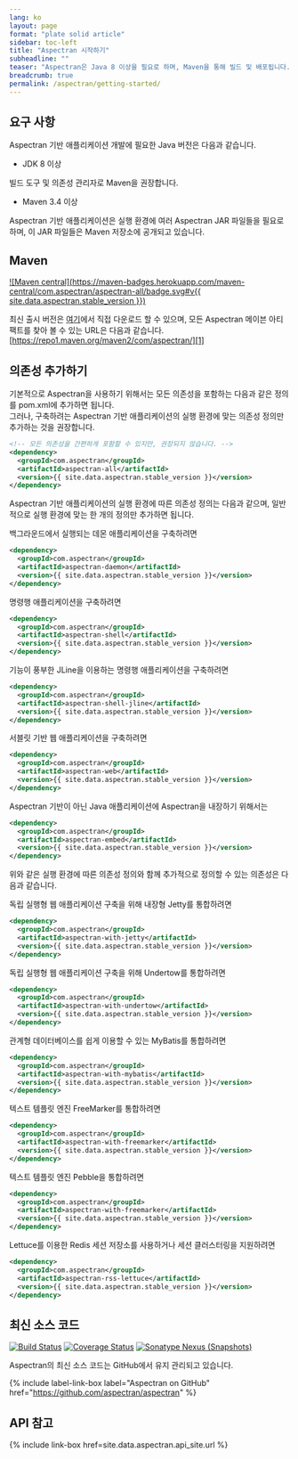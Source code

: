 ```yaml
---
lang: ko
layout: page
format: "plate solid article"
sidebar: toc-left
title: "Aspectran 시작하기"
subheadline: ""
teaser: "Aspectran은 Java 8 이상을 필요로 하며, Maven을 통해 빌드 및 배포됩니다."
breadcrumb: true
permalink: /aspectran/getting-started/
---
```


## 요구 사항

Aspectran 기반 애플리케이션 개발에 필요한 Java 버전은 다음과 같습니다.

* JDK 8 이상

빌드 도구 및 의존성 관리자로 Maven을 권장합니다.

* Maven 3.4 이상

Aspectran 기반 애플리케이션은 실행 환경에 여러 Aspectran JAR 파일들을 필요로 하며,
이 JAR 파일들은 Maven 저장소에 공개되고 있습니다.

## Maven

[![Maven central](https://maven-badges.herokuapp.com/maven-central/com.aspectran/aspectran-all/badge.svg#v{{ site.data.aspectran.stable_version }})](https://maven-badges.herokuapp.com/maven-central/com.aspectran/aspectran-all)

최신 출시 버전은 [여기][1]에서 직접 다운로드 할 수 있으며,
모든 Aspectran 메이븐 아티팩트를 찾아 볼 수 있는 URL은 다음과 같습니다.  
[https://repo1.maven.org/maven2/com/aspectran/][1]

## 의존성 추가하기

기본적으로 Aspectran을 사용하기 위해서는 모든 의존성을 포함하는 다음과 같은 정의를 pom.xml에 추가하면 됩니다.  
그러나, 구축하려는 Aspectran 기반 애플리케이션의 실행 환경에 맞는 의존성 정의만 추가하는 것을 권장합니다.

```xml
<!-- 모든 의존성을 간편하게 포함할 수 있지만, 권장되지 않습니다. -->
<dependency>
  <groupId>com.aspectran</groupId>
  <artifactId>aspectran-all</artifactId>
  <version>{{ site.data.aspectran.stable_version }}</version>
</dependency>
```

Aspectran 기반 애플리케이션의 실행 환경에 따른 의존성 정의는 다음과 같으며,
일반적으로 실행 환경에 맞는 한 개의 정의만 추가하면 됩니다. 

백그라운드에서 실행되는 데몬 애플리케이션을 구축하려면
```xml
<dependency>
  <groupId>com.aspectran</groupId>
  <artifactId>aspectran-daemon</artifactId>
  <version>{{ site.data.aspectran.stable_version }}</version>
</dependency>
```

명령행 애플리케이션을 구축하려면
```xml
<dependency>
  <groupId>com.aspectran</groupId>
  <artifactId>aspectran-shell</artifactId>
  <version>{{ site.data.aspectran.stable_version }}</version>
</dependency>
```

기능이 풍부한 JLine을 이용하는 명령행 애플리케이션을 구축하려면
```xml
<dependency>
  <groupId>com.aspectran</groupId>
  <artifactId>aspectran-shell-jline</artifactId>
  <version>{{ site.data.aspectran.stable_version }}</version>
</dependency>
```

서블릿 기반 웹 애플리케이션을 구축하려면
```xml
<dependency>
  <groupId>com.aspectran</groupId>
  <artifactId>aspectran-web</artifactId>
  <version>{{ site.data.aspectran.stable_version }}</version>
</dependency>
```

Aspectran 기반이 아닌 Java 애플리케이션에 Aspectran을 내장하기 위해서는
```xml
<dependency>
  <groupId>com.aspectran</groupId>
  <artifactId>aspectran-embed</artifactId>
  <version>{{ site.data.aspectran.stable_version }}</version>
</dependency>
```

위와 같은 실행 환경에 따른 의존성 정의와 함께 추가적으로 정의할 수 있는 의존성은 다음과 같습니다.

독립 실행형 웹 애플리케이션 구축을 위해 내장형 Jetty를 통합하려면
```xml
<dependency>
  <groupId>com.aspectran</groupId>
  <artifactId>aspectran-with-jetty</artifactId>
  <version>{{ site.data.aspectran.stable_version }}</version>
</dependency>
```

독립 실행형 웹 애플리케이션 구축을 위해 Undertow를 통합하려면
```xml
<dependency>
  <groupId>com.aspectran</groupId>
  <artifactId>aspectran-with-undertow</artifactId>
  <version>{{ site.data.aspectran.stable_version }}</version>
</dependency>
```

관계형 데이터베이스를 쉽게 이용할 수 있는 MyBatis를 통합하려면
```xml
<dependency>
  <groupId>com.aspectran</groupId>
  <artifactId>aspectran-with-mybatis</artifactId>
  <version>{{ site.data.aspectran.stable_version }}</version>
</dependency>
```

텍스트 템플릿 엔진 FreeMarker를 통합하려면
```xml
<dependency>
  <groupId>com.aspectran</groupId>
  <artifactId>aspectran-with-freemarker</artifactId>
  <version>{{ site.data.aspectran.stable_version }}</version>
</dependency>
```

텍스트 템플릿 엔진 Pebble을 통합하려면
```xml
<dependency>
  <groupId>com.aspectran</groupId>
  <artifactId>aspectran-with-freemarker</artifactId>
  <version>{{ site.data.aspectran.stable_version }}</version>
</dependency>
```

Lettuce를 이용한 Redis 세션 저장소를 사용하거나 세션 클러스터링을 지원하려면
```xml
<dependency>
  <groupId>com.aspectran</groupId>
  <artifactId>aspectran-rss-lettuce</artifactId>
  <version>{{ site.data.aspectran.stable_version }}</version>
</dependency>
```

[1]: https://search.maven.org/search?q=com.aspectran
[2]: https://repo1.maven.org/maven2/com/aspectran/

## 최신 소스 코드

[![Build Status](https://api.travis-ci.com/aspectran/aspectran.svg?branch=master)](https://travis-ci.com/github/aspectran/aspectran)
[![Coverage Status](https://coveralls.io/repos/github/aspectran/aspectran/badge.svg?branch=master)](https://coveralls.io/github/aspectran/aspectran?branch=master)
[![Sonatype Nexus (Snapshots)](https://img.shields.io/nexus/s/https/oss.sonatype.org/com.aspectran/aspectran.svg)](https://oss.sonatype.org/content/repositories/snapshots/com/aspectran/aspectran/)

Aspectran의 최신 소스 코드는 GitHub에서 유지 관리되고 있습니다.

{% include label-link-box label="Aspectran on GitHub" href="https://github.com/aspectran/aspectran" %}

## API 참고

{% include link-box href=site.data.aspectran.api_site.url %}